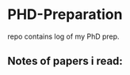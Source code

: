 # PHD-Preparation
repo contains log of my PhD prep.

## Notes of papers i read:

<iframe src="https://docs.google.com/document/d/e/2PACX-1vSQZ_lz-oeNM0mCMnTdplOuXSPhCIB8V_i6csO14c_44Jf4BkoJXM4GZv1DxUloQqkZ58L5oNWxabwg/pub?embedded=true" width="1200px" height ="1200px" title="notes of papers i read></iframe>

